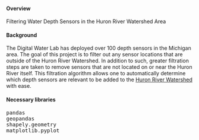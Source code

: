 <h4>Overview</h4>
<p>
  Filtering Water Depth Sensors in the Huron River Watershed Area
</p>

<h4>Background</h4>
<p>
  The Digital Water Lab has deployed over 100 depth sensors in the Michigan area. The goal of this project is to filter out any sensor locations that are outside of the Huron River Watershed. In addition to such, greater filtration steps are taken to remove sensors that are not located on or near the Huron River itself. This filtration algorithm allows one to automatically determine which depth sensors are relevant to be added to the <a href="(https://www.huron.digitalwaterlab.org/)">Huron River Watershed</a> with ease.
</p>

<h4>Necessary libraries</h4>
<pre>
pandas
geopandas
shapely.geometry
matplotlib.pyplot
</pre>
